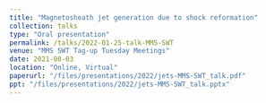 ```yaml
---
title: "Magnetosheath jet generation due to shock reformation"
collection: talks
type: "Oral presentation"
permalink: /talks/2022-01-25-talk-MMS-SWT
venue: "MMS SWT Tag-up Tuesday Meetings"
date: 2021-08-03
location: "Online, Virtual"
paperurl: "/files/presentations/2022/jets-MMS-SWT_talk.pdf"
ppt: "/files/presentations/2022/jets-MMS-SWT_talk.pptx"
---
```

